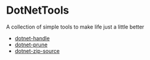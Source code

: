 # DotNetTools

A collection of simple tools to make life just a little better

* [dotnet-handle](DotNetHandle/ReadMe.md)
* [dotnet-prune](DotNetPrune/ReadMe.md)
* [dotnet-zip-source](DotNetZipSource/ReadMe.md)
